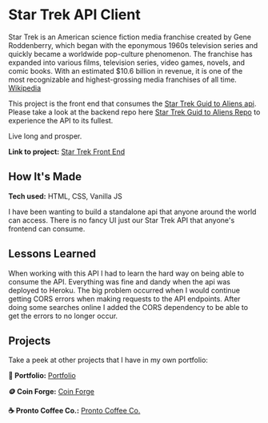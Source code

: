 # Star Trek API Client

Star Trek is an American science fiction media franchise created by Gene Roddenberry, which began with the eponymous 1960s television series and quickly became a worldwide pop-culture phenomenon. The franchise has expanded into various films, television series, video games, novels, and comic books. With an estimated $10.6 billion in revenue, it is one of the most recognizable and highest-grossing media franchises of all time. [Wikipedia](https://en.wikipedia.org/wiki/Star_Trek)

This project is the front end that consumes the [Star Trek Guid to Aliens api](https://star-trek-node-express-api.herokuapp.com/). Please take a look at the backend repo here [Star Trek Guid to Aliens Repo](https://github.com/ivngzmn/star-trek-server) to experience the API to its fullest.

Live long and prosper.

**Link to project:** [Star Trek Front End](http://star-trek-beta.vercel.app/)

<!-- ![app image](#) Image Gif in the works -->

## How It's Made

**Tech used:** HTML, CSS, Vanilla JS

I have been wanting to build a standalone api that anyone around the world can access. There is no fancy UI just our Star Trek API that anyone's frontend can consume.

## Lessons Learned

When working with this API I had to learn the hard way on being able to consume the API. Everything was fine and dandy when the api was deployed to Heroku. The big problem occurred when I would continue getting CORS errors when making requests to the API endpoints. After doing some searches online I added the CORS dependency to be able to get the errors to no longer occur.

## Projects

Take a peek at other projects that I have in my own portfolio:

**🚀 Portfolio:** [Portfolio](https://github.com/ivngzmn/ivanguzmandev)

**🪙 Coin Forge:** [Coin Forge](https://github.com/ivngzmn/coin-forge)

**☕️ Pronto Coffee Co.:** [Pronto Coffee Co.](https://github.com/ivngzmn/pronto-coffee-co)

